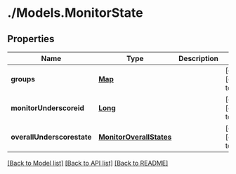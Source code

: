 # ./Models.MonitorState
## Properties

Name | Type | Description | Notes
------------ | ------------- | ------------- | -------------
**groups** | [**Map**][1] |  | [optional] [default to null]
**monitorUnderscoreid** | [**Long**][2] |  | [optional] [default to null]
**overallUnderscorestate** | [**MonitorOverallStates**][3] |  | [optional] [default to null]

[[Back to Model list]][4] [[Back to API list]][5] [[Back to README]][6]

[1]: MonitorStateGroup.md
[2]: long.md
[3]: MonitorOverallStates.md
[4]: ../README.md#documentation-for-models
[5]: ../README.md#documentation-for-api-endpoints
[6]: ../README.md
